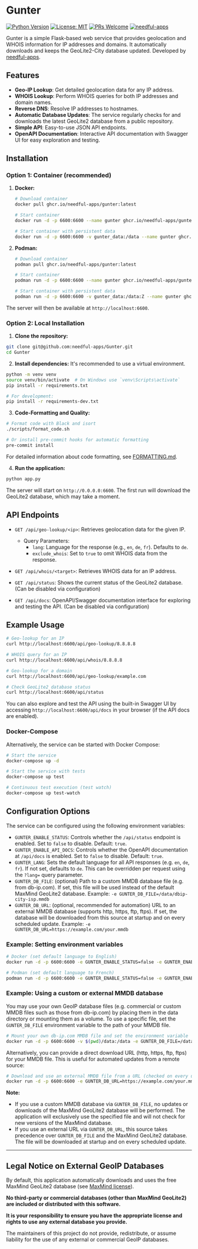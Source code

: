 # Gunter

[![Python Version](https://img.shields.io/badge/python-3.13-blue.svg)](https://www.python.org/downloads/release/python-3130/)
[![License: MIT](https://img.shields.io/badge/License-MIT-yellow.svg)](https://opensource.org/licenses/MIT)
[![PRs Welcome](https://img.shields.io/badge/PRs-welcome-brightgreen.svg)](https://makeapullrequest.com)
[![needful-apps](https://img.shields.io/badge/by-needful--apps-008080)](https://needful-apps.de)

Gunter is a simple Flask-based web service that provides geolocation and WHOIS information for IP addresses and domains. It automatically downloads and keeps the GeoLite2-City database updated. Developed by [needful-apps](https://needful-apps.de).

## Features

- **Geo-IP Lookup**: Get detailed geolocation data for any IP address.
- **WHOIS Lookup**: Perform WHOIS queries for both IP addresses and domain names.
- **Reverse DNS**: Resolve IP addresses to hostnames.
- **Automatic Database Updates**: The service regularly checks for and downloads the latest GeoLite2 database from a public repository.
- **Simple API**: Easy-to-use JSON API endpoints.
- **OpenAPI Documentation**: Interactive API documentation with Swagger UI for easy exploration and testing.

## Installation

### Option 1: Container (recommended)

1. **Docker:**
    ```bash
    # Download container
    docker pull ghcr.io/needful-apps/gunter:latest

    # Start container
    docker run -d -p 6600:6600 --name gunter ghcr.io/needful-apps/gunter:latest

    # Start container with persistent data
    docker run -d -p 6600:6600 -v gunter_data:/data --name gunter ghcr.io/needful-apps/gunter:latest
    ```

2. **Podman:**
    ```bash
    # Download container
    podman pull ghcr.io/needful-apps/gunter:latest

    # Start container
    podman run -d -p 6600:6600 --name gunter ghcr.io/needful-apps/gunter:latest

    # Start container with persistent data
    podman run -d -p 6600:6600 -v gunter_data:/data:Z --name gunter ghcr.io/needful-apps/gunter:latest
    ```

The server will then be available at `http://localhost:6600`.

### Option 2: Local Installation

1.  **Clone the repository:**
  ```bash
  git clone git@github.com:needful-apps/Gunter.git
  cd Gunter
  ```

2.  **Install dependencies:**
  It's recommended to use a virtual environment.
  ```bash
  python -m venv venv
  source venv/bin/activate  # On Windows use `venv\Scripts\activate`
  pip install -r requirements.txt

  # For development:
  pip install -r requirements-dev.txt
  ```

3.  **Code-Formatting and Quality:**
  ```bash
  # Format code with Black and isort
  ./scripts/format_code.sh

  # Or install pre-commit hooks for automatic formatting
  pre-commit install
  ```
  For detailed information about code formatting, see [FORMATTING.md](FORMATTING.md).

4.  **Run the application:**
  ```bash
  python app.py
  ```
  The server will start on `http://0.0.0.0:6600`. The first run will download the GeoLite2 database, which may take a moment.

## API Endpoints

- `GET /api/geo-lookup/<ip>`: Retrieves geolocation data for the given IP.
  - Query Parameters:
    - `lang`: Language for the response (e.g., `en`, `de`, `fr`). Defaults to `de`.
    - `exclude_whois`: Set to `true` to omit WHOIS data from the response.

- `GET /api/whois/<target>`: Retrieves WHOIS data for an IP address.

- `GET /api/status`: Shows the current status of the GeoLite2 database. (Can be disabled via configuration)

- `GET /api/docs`: OpenAPI/Swagger documentation interface for exploring and testing the API. (Can be disabled via configuration)

## Example Usage

```bash
# Geo-lookup for an IP
curl http://localhost:6600/api/geo-lookup/8.8.8.8

# WHOIS query for an IP
curl http://localhost:6600/api/whois/8.8.8.8

# Geo-lookup for a domain
curl http://localhost:6600/api/geo-lookup/example.com

# Check GeoLite2 database status
curl http://localhost:6600/api/status
```

You can also explore and test the API using the built-in Swagger UI by accessing `http://localhost:6600/api/docs` in your browser (if the API docs are enabled).

### Docker-Compose

Alternatively, the service can be started with Docker Compose:

```bash
# Start the service
docker-compose up -d

# Start the service with tests
docker-compose up test

# Continuous test execution (test watch)
docker-compose up test-watch
```

## Configuration Options

The service can be configured using the following environment variables:

- `GUNTER_ENABLE_STATUS`: Controls whether the `/api/status` endpoint is enabled. Set to `false` to disable. Default: `true`.
- `GUNTER_ENABLE_API_DOCS`: Controls whether the OpenAPI documentation at `/api/docs` is enabled. Set to `false` to disable. Default: `true`.
- `GUNTER_LANG`: Sets the default language for all API responses (e.g. `en`, `de`, `fr`). If not set, defaults to `de`. This can be overridden per request using the `?lang=` query parameter.
- `GUNTER_DB_FILE`: (optional) Path to a custom MMDB database file (e.g. from db-ip.com). If set, this file will be used instead of the default MaxMind GeoLite2 database. Example: `-e GUNTER_DB_FILE=/data/dbip-city-isp.mmdb`
- `GUNTER_DB_URL`: (optional, recommended for automation) URL to an external MMDB database (supports http, https, ftp, ftps). If set, the database will be downloaded from this source at startup and on every scheduled update. Example: `-e GUNTER_DB_URL=https://example.com/your.mmdb`

### Example: Setting environment variables

```bash
# Docker (set default language to English)
docker run -d -p 6600:6600 -e GUNTER_ENABLE_STATUS=false -e GUNTER_ENABLE_API_DOCS=false -e GUNTER_LANG=en --name gunter ghcr.io/needful-apps/gunter:latest

# Podman (set default language to French)
podman run -d -p 6600:6600 -e GUNTER_ENABLE_STATUS=false -e GUNTER_ENABLE_API_DOCS=false -e GUNTER_LANG=fr --name gunter ghcr.io/needful-apps/gunter:latest
```


### Example: Using a custom or external MMDB database

You may use your own GeoIP database files (e.g. commercial or custom MMDB files such as those from db-ip.com) by placing them in the data directory or mounting them as a volume. To use a specific file, set the `GUNTER_DB_FILE` environment variable to the path of your MMDB file.

```bash
# Mount your own db-ip.com MMDB file and set the environment variable
docker run -d -p 6600:6600 -v $(pwd)/data:/data -e GUNTER_DB_FILE=/data/dbip-city-isp.mmdb --name gunter-custom gunter-local
```

Alternatively, you can provide a direct download URL (http, https, ftp, ftps) for your MMDB file. This is useful for automated updates from a remote source:

```bash
# Download and use an external MMDB file from a URL (checked on every update)
docker run -d -p 6600:6600 -e GUNTER_DB_URL=https://example.com/your.mmdb --name gunter-external gunter-local
```

**Note:**
- If you use a custom MMDB database via `GUNTER_DB_FILE`, no updates or downloads of the MaxMind GeoLite2 database will be performed. The application will exclusively use the specified file and will not check for new versions of the MaxMind database.
- If you use an external URL via `GUNTER_DB_URL`, this source takes precedence over `GUNTER_DB_FILE` and the MaxMind GeoLite2 database. The file will be downloaded at startup and on every scheduled update.

---

## Legal Notice on External GeoIP Databases

By default, this application automatically downloads and uses the free MaxMind GeoLite2 database (see [MaxMind license](https://www.maxmind.com/en/geolite2/eula)).

**No third-party or commercial databases (other than MaxMind GeoLite2) are included or distributed with this software.**

**It is your responsibility to ensure you have the appropriate license and rights to use any external database you provide.**

The maintainers of this project do not provide, redistribute, or assume liability for the use of any external or commercial GeoIP databases.
